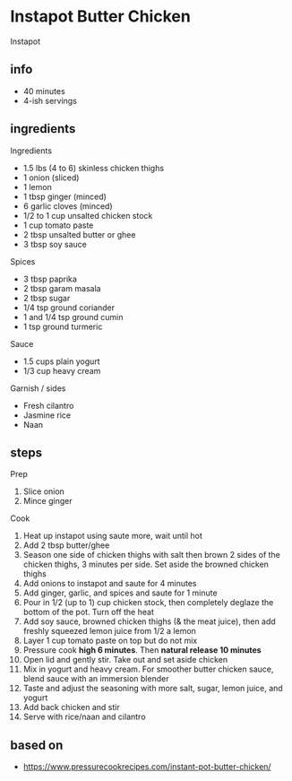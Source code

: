 # Instapot Butter Chicken

Instapot

## info

* 40 minutes
* 4-ish servings

## ingredients

Ingredients

* 1.5 lbs (4 to 6) skinless chicken thighs
* 1 onion (sliced)
* 1 lemon
* 1 tbsp ginger (minced)
* 6 garlic cloves (minced)
* 1/2 to 1 cup unsalted chicken stock
* 1 cup tomato paste
* 2 tbsp unsalted butter or ghee
* 3 tbsp soy sauce

Spices

* 3 tbsp paprika
* 2 tbsp garam masala
* 2 tbsp sugar
* 1/4 tsp ground coriander
* 1 and 1/4 tsp ground cumin
* 1 tsp ground turmeric

Sauce

* 1.5 cups plain yogurt
* 1/3 cup heavy cream

Garnish / sides

* Fresh cilantro
* Jasmine rice
* Naan

## steps

Prep

1. Slice onion
2. Mince ginger

Cook

1. Heat up instapot using saute more, wait until hot
2. Add 2 tbsp butter/ghee
3. Season one side of chicken thighs with salt then brown 2 sides of the chicken thighs, 3 minutes per side. Set aside the browned chicken thighs
4. Add onions to instapot and saute for 4 minutes
5. Add ginger, garlic, and spices and saute for 1 minute
6. Pour in 1/2 (up to 1) cup chicken stock, then completely deglaze the bottom of the pot. Turn off the heat
7. Add soy sauce, browned chicken thighs (& the meat juice), then add freshly squeezed lemon juice from 1/2 a lemon
8. Layer 1 cup tomato paste on top but do not mix
9. Pressure cook **high 6 minutes**. Then **natural release 10 minutes**
10. Open lid and gently stir. Take out and set aside chicken
11. Mix in yogurt and heavy cream. For smoother butter chicken sauce, blend sauce with an immersion blender
12. Taste and adjust the seasoning with more salt, sugar, lemon juice, and yogurt
13. Add back chicken and stir
14. Serve with rice/naan and cilantro

## based on

* https://www.pressurecookrecipes.com/instant-pot-butter-chicken/
